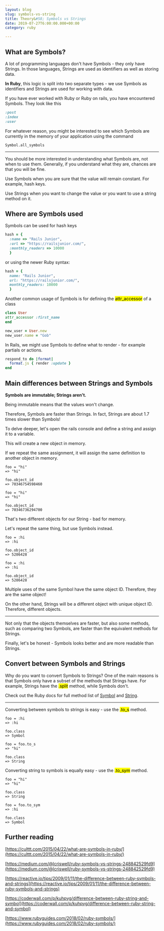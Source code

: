 ```yaml
---
layout: blog
slug: symbols-vs-string
title: Theory&#58; Symbols vs Strings
date: 2019-07-27T6:00:00.000+00:00
category: ruby

---
```


## What are Symbols?

A lot of programming languages don't have Symbols - they only have Strings. In those languages, Strings are used as identifiers as well as storing data. 

<b>In Ruby</b>, this logic is split into two separate types - we use Symbols as identifiers and Strings are used for working with data.

If you have ever worked with Ruby or Ruby on rails, you have encountered Symbols. They look like this

```rb
:post
:index
:user
```

For whatever reason, you might be interested to see which Symbols are currently in the memory of your application using the command

```console
Symbol.all_symbols
```

<hr>

You should be more interested in understanding what Symbols are, not when to use them. Generally, if you understand what they are, chances are that you will be fine.

Use Symbols when you are sure that the value will remain constant. For example, hash keys.

Use Strings when you want to change the value or you want to use a string method on it.

## Where are Symbols used

Symbols can be used for hash keys

```rb
hash = {
  :name => "Rails Junior", 
  :url => "https://railsjunior.com/", 
  :monthly_readers => 10000
  }
```

or using the newer Ruby syntax:

```rb
hash = {
  name: "Rails Junior", 
  url: "https://railsjunior.com/", 
  monthly_readers: 10000
  }
```

Another common usage of Symbols is for defining the <mark>attr_accessor</mark> of a class

```rb
class User  
attr_accessor :first_name  
end

new_user = User.new
new_user.name = "Gob"
```

In Rails, we might use Symbols to define what to render - for example partials or actions.

```rb
respond_to do |format|
  format.js { render :update }
end
```

## Main differences between Strings and Symbols

<b>Symbols are immutable; Strings aren't.</b>

Being immutable means that the values won't change. 

Therefore, Symbols are faster than Strings. In fact, Strings are about 1.7 times slower than Symbols!

To delve deeper, let's open the rails console and define a string and assign it to a variable. 

This will create a new object in memory. 

If we repeat the same assignment, it will assign the same definition to another object in memory.

```console
foo = "hi"
=> "hi" 

foo.object_id
=> 70346754598460 

foo = "hi"
=> "hi" 

foo.object_id
=> 70346736294700 
```

That's two different objects for our String - bad for memory.

Let's repeat the same thing, but use Symbols instead.

```console
foo = :hi
=> :hi 

foo.object_id
=> 5286428 

foo = :hi
=> :hi 

foo.object_id
=> 5286428 
```

Multiple uses of the same Symbol have the same object ID. Therefore, they are the same object! 

On the other hand, Strings will be a different object with unique object ID. Therefore, different objects.

<hr>

Not only that the objects themselves are faster, but also some methods, such as comparing two Symbols, are faster than the equivalent methods for Strings.

Finally, let's be honest - Symbols looks better and are more readable than Strings.

## Convert between Symbols and Strings

Why do you want to convert Symbols to Strings? One of the main reasons is that Symbols only have a subset of the methods that Strings have. For example, Strings have the <mark>.split</mark> method, while Symbols don't.

Check out the Ruby docs for full method list of <a href="https://ruby-doc.org/core-2.5.0/Symbol.html" target="_blanks">Symbol</a> and <a href="https://ruby-doc.org/core-2.4.0/String.html" target="_blanks">String</a>.

<hr>

Converting between symbols to strings is easy - use the <mark>.to_s</mark> method.

```console 
foo = :hi
=> :hi 

foo.class
=> Symbol 

foo = foo.to_s
=> "hi" 

foo.class
=> String 
```

Converting string to symbols is equally easy - use the <mark>.to_sym</mark> method.

```console
foo = "hi"
=> "hi" 

foo.class
=> String 

foo = foo.to_sym
=> :hi 

foo.class
=> Symbol 
```

## Further reading

[https://culttt.com/2015/04/22/what-are-symbols-in-ruby/](https://culttt.com/2015/04/22/what-are-symbols-in-ruby/)

[https://medium.com/@lcriswell/ruby-symbols-vs-strings-248842529fd9](https://medium.com/@lcriswell/ruby-symbols-vs-strings-248842529fd9)

[https://reactive.io/tips/2009/01/11/the-difference-between-ruby-symbols-and-strings](https://reactive.io/tips/2009/01/11/the-difference-between-ruby-symbols-and-strings)

[https://coderwall.com/p/kuhpvg/difference-between-ruby-string-and-symbol](https://coderwall.com/p/kuhpvg/difference-between-ruby-string-and-symbol)

[https://www.rubyguides.com/2018/02/ruby-symbols/](https://www.rubyguides.com/2018/02/ruby-symbols/)